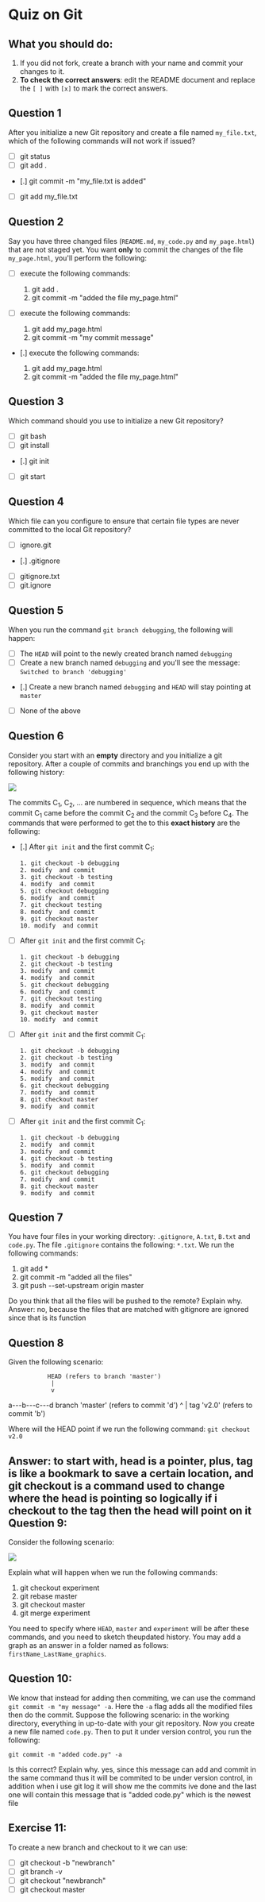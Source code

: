 # Quiz on Git

## What you should do:

1. If you did not fork, create a branch with your name and commit your changes to it.
2. **To check the correct answers**: edit the README document and replace the ``[ ]`` with ``[x]`` to mark the correct answers.

Question 1
----------
After you initialize a new Git repository and create a file named ``my_file.txt``, which of the following commands will not work if issued?

- [ ] git status
- [ ] git add .
- [.] git commit -m "my_file.txt is added"
- [ ] git add my_file.txt

Question 2
----------
Say you have three changed files (``README.md``, ``my_code.py`` and ``my_page.html``) that are not staged yet. You want **only** to commit the changes of the file ``my_page.html``, you'll perform the following:

- [ ] execute the following commands:

    1. git add .
    2. git commit -m "added the file my_page.html"

- [ ] execute the following commands:

    1. git add my_page.html
    2. git commit -m "my commit message"

- [.] execute the following commands:

    1. git add my_page.html
    2. git commit -m "added the file my_page.html"

Question 3
----------

Which command should you use to initialize a new Git repository?

- [ ] git bash
- [ ] git install
- [.] git init
- [ ] git start

Question 4
----------

Which file can you configure to ensure that certain file types are never committed to the local Git repository?

- [ ] ignore.git
- [.] .gitignore
- [ ] gitignore.txt
- [ ] git.ignore

Question 5
----------

When you run the command ``git branch debugging``, the following will happen:

- [ ] The ``HEAD`` will point to the newly created branch named ``debugging``
- [ ] Create a new branch named ``debugging`` and you'll see the message: ``Switched to branch 'debugging'``
- [.] Create a new branch named ``debugging`` and ``HEAD`` will stay pointing at ``master``   
- [ ] None of the above


Question 6
----------
Consider you start with an **empty** directory and you initialize a git repository. After a couple of commits and branchings you end up with the following history:

![](graphics/quiz_p5.png)

The commits C<sub>1</sub>, C<sub>2</sub>, ... are numbered in sequence, which means that the commit C<sub>1</sub> came before the commit C<sub>2</sub> and the commit C<sub>3</sub> before C<sub>4</sub>. The commands that were performed to get the to this **exact history** are the following:

- [.] After ``git init`` and the first commit C<sub>1</sub>:

      1. git checkout -b debugging
      2. modify  and commit
      3. git checkout -b testing
      4. modify  and commit
      5. git checkout debugging
      6. modify  and commit
      7. git checkout testing
      8. modify  and commit
      9. git checkout master
      10. modify  and commit

- [ ] After ``git init`` and the first commit C<sub>1</sub>:

      1. git checkout -b debugging
      2. git checkout -b testing
      3. modify  and commit
      4. modify  and commit
      5. git checkout debugging
      6. modify  and commit
      7. git checkout testing
      8. modify  and commit
      9. git checkout master
      10. modify  and commit

- [ ] After ``git init`` and the first commit C<sub>1</sub>:

      1. git checkout -b debugging
      2. git checkout -b testing
      3. modify  and commit
      4. modify  and commit
      5. modify  and commit
      6. git checkout debugging
      7. modify  and commit
      8. git checkout master
      9. modify  and commit

- [ ] After ``git init`` and the first commit C<sub>1</sub>:

      1. git checkout -b debugging
      2. modify  and commit
      3. modify  and commit
      4. git checkout -b testing
      5. modify  and commit
      6. git checkout debugging
      7. modify  and commit
      8. git checkout master
      9. modify  and commit

Question 7
----------
You have four files in your working directory: `.gitignore`, `A.txt`, `B.txt` and `code.py`. The file `.gitignore` contains the following: `*.txt`. We run the following commands:

1. git add *
2. git commit -m "added all the files"
3. git push --set-upstream origin master

Do you think that all the files will be pushed to the remote? Explain why.
Answer:
no, because the files that are matched with gitignore are ignored since that is its function

Question 8
----------
Given the following scenario:

               HEAD (refers to branch 'master')
                |
                v
a---b---c---d  branch 'master' (refers to commit 'd')
    ^
    |
  tag 'v2.0' (refers to commit 'b')

Where will the HEAD point if we run the following command:
``git checkout v2.0``

Answer:
to start with, head is a pointer, plus, tag is like a bookmark to save a certain location, and git checkout is a command used to change where the head is pointing so logically if i checkout to the tag then 
the head will point on it
Question 9:
----------
Consider the following scenario:

![](graphics/quiz-p9.png)

Explain what will happen when we run the following commands:

1. git checkout experiment
2. git rebase master
3. git checkout master
4. git merge experiment

You need to specify where ``HEAD``, ``master`` and ``experiment`` will be after these commands, and you need to sketch theupdated history. You may add a graph as an answer in a folder named as follows: ``firstName_LastName_graphics``.

Question 10:
-----------
We know that instead for adding then commiting, we can use the command ``git commit -m "my message" -a``. Here the ``-a`` flag adds all the modified files then do the commit.
Suppose the following scenario: in the working directory, everything in up-to-date with your git repository. Now you create a new file named ``code.py``. Then to put it under version control, you run the following:

``git commit -m "added code.py" -a``

Is this correct? Explain why.
yes, since this message can add and commit in the same command thus it will be commited to be under version control, in addition when i use git log it will show me the commits ive done and the last one will contain this message that is "added code.py" which is the newest file


Exercise 11:
-----------
To create a new branch and checkout to it we can use:

- [ ] git checkout -b "newbranch"
- [ ] git branch -v
- [ ] git checkout "newbranch"
- [ ] git checkout master

